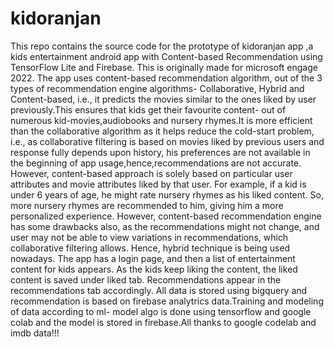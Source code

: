 # kidoranjan

This repo contains the source code for the prototype of kidoranjan app ,a kids entertainment android app with Content-based Recommendation using TensorFlow Lite and
Firebase. This is originally made for microsoft engage 2022. The app uses content-based recommendation algorithm, out of the 3 types of  recommendation engine algorithms- Collaborative, Hybrid and Content-based, i.e., it predicts the movies similar to the ones liked by user previously.This ensures that kids get their favourite content- out of numerous kid-movies,audiobooks and nursery rhymes.It is more efficient than the collaborative algorithm as it helps reduce the cold-start problem, i.e., as collaborative filtering is based on movies liked by previous users and response fully depends upon history, his preferences are not available in the beginning of app usage,hence,recommendations are not accurate. However, content-based approach is solely based on particular user attributes and movie attributes liked by that user. For example, if a kid is under 6 years  of age, he might rate nursery rhymes as his liked content. So, more nursery rhymes are recommended to him, giving him a more personalized experience. However, content-based recommendation engine has some drawbacks also, as the recommendations might not change, and user may not be able to view variations in recommendations, which collaborative filtering allows. Hence, hybrid technique is being used nowadays.
The app has a login page, and then a list of entertainment content for kids appears. As the kids keep liking the content, the liked content is saved under liked tab. Recommendations appear in the recommendations tab accordingly.
All data is stored using bigquery and recommendation is based on firebase analytrics data.Training and modeling of data according to ml- model algo is done using tensorflow and google colab and the model is stored in firebase.All thanks to google codelab and imdb data!!!
  
